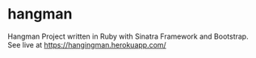 # hangman
Hangman Project written in Ruby with Sinatra Framework and Bootstrap.
See live at https://hangingman.herokuapp.com/
